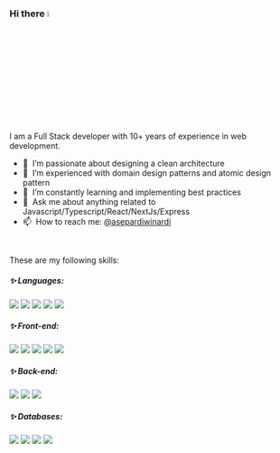 
### Hi there <img src="https://media.giphy.com/media/hvRJCLFzcasrR4ia7z/giphy.gif" width="5%">

I am a Full Stack developer with 10+ years of experience in web development.

- 🔭 &nbsp;I’m passionate about designing a clean architecture
- 🌱 &nbsp;I’m experienced with domain design patterns and atomic design pattern
- 📜 &nbsp;I’m constantly learning and implementing best practices
- 💬 &nbsp;Ask me about anything related to Javascript/Typescript/React/NextJs/Express
- 📫 &nbsp;How to reach me: [@asepardiwinardi](https://www.linkedin.com/in/asepardiwinardi) 

<br/>
<p>
These are my following skills:
</p>

##### ✨ Languages:
<p>
  <img src="https://img.shields.io/badge/TypeScript-007ACC?style=for-the-badge&logo=typescript&logoColor=white" />
    <img src="https://img.shields.io/badge/JavaScript-323330?style=for-the-badge&logo=javascript&logoColor=F7DF1E" />
  <img src="https://img.shields.io/badge/HTML5-E34F26?style=for-the-badge&logo=html5&logoColor=white" />
  <img src="https://img.shields.io/badge/CSS3-1572B6?style=for-the-badge&logo=css3&logoColor=white" />
  <img src="https://img.shields.io/badge/PHP-777BB4?style=for-the-badge&logo=php&logoColor=white" />
</p>

##### ✨ Front-end:
<p>
  <img src="https://img.shields.io/badge/React-20232A?style=for-the-badge&logo=react&logoColor=61DAFB" />
    <img src="https://img.shields.io/badge/next.js-000000?style=for-the-badge&logo=nextdotjs&logoColor=white" />
    <img src="https://img.shields.io/badge/Redux-purple?style=for-the-badge&logo=redux&logoColor=white" />
  <img src="https://img.shields.io/badge/Tailwind_CSS-38B2AC?style=for-the-badge&logo=tailwind-css&logoColor=white" />
   <img src="https://img.shields.io/badge/Bootstrap-563D7C?style=for-the-badge&logo=bootstrap&logoColor=white" />
</p>

##### ✨ Back-end:
<p>
  <img src="https://img.shields.io/badge/Node.js-339933?style=for-the-badge&logo=nodedotjs&logoColor=white" />
  <img src="https://img.shields.io/badge/Express-black?style=for-the-badge&logo=express&logoColor=white" />
 <img src="https://img.shields.io/badge/Laravel-FF2D20?style=for-the-badge&logo=laravel&logoColor=white" />
 </p>

##### ✨ Databases:
<p>
  <img src="https://img.shields.io/badge/MySQL-00000F?style=for-the-badge&logo=mysql&logoColor=white" />
  <img src="https://img.shields.io/badge/PostgreSQL-316192?style=for-the-badge&logo=postgresql&logoColor=white" />
  <img src="https://img.shields.io/badge/MongoDB-4EA94B?style=for-the-badge&logo=mongodb&logoColor=white" />
  <img src="https://img.shields.io/badge/Elasticsearch-07405E?style=for-the-badge&logo=elasticsearch&logoColor=white" />
</p>
